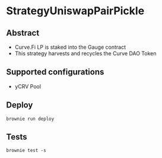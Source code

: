 # StrategyUniswapPairPickle

## Abstract

- Curve.Fi LP is staked into the Gauge contract
- This strategy harvests and recycles the Curve DAO Token

## Supported configurations

- yCRV Pool


## Deploy

```
brownie run deploy
```

## Tests

```
brownie test -s
```
